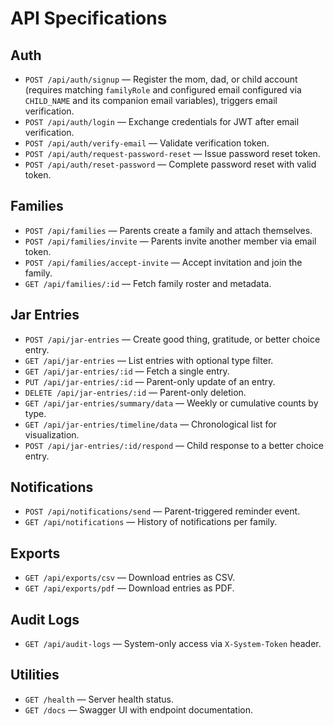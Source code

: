 # API Specifications

## Auth
- `POST /api/auth/signup` — Register the mom, dad, or child account (requires matching `familyRole` and configured email configured via `CHILD_NAME` and its companion email variables), triggers email verification.
- `POST /api/auth/login` — Exchange credentials for JWT after email verification.
- `POST /api/auth/verify-email` — Validate verification token.
- `POST /api/auth/request-password-reset` — Issue password reset token.
- `POST /api/auth/reset-password` — Complete password reset with valid token.

## Families
- `POST /api/families` — Parents create a family and attach themselves.
- `POST /api/families/invite` — Parents invite another member via email token.
- `POST /api/families/accept-invite` — Accept invitation and join the family.
- `GET /api/families/:id` — Fetch family roster and metadata.

## Jar Entries
- `POST /api/jar-entries` — Create good thing, gratitude, or better choice entry.
- `GET /api/jar-entries` — List entries with optional type filter.
- `GET /api/jar-entries/:id` — Fetch a single entry.
- `PUT /api/jar-entries/:id` — Parent-only update of an entry.
- `DELETE /api/jar-entries/:id` — Parent-only deletion.
- `GET /api/jar-entries/summary/data` — Weekly or cumulative counts by type.
- `GET /api/jar-entries/timeline/data` — Chronological list for visualization.
- `POST /api/jar-entries/:id/respond` — Child response to a better choice entry.

## Notifications
- `POST /api/notifications/send` — Parent-triggered reminder event.
- `GET /api/notifications` — History of notifications per family.

## Exports
- `GET /api/exports/csv` — Download entries as CSV.
- `GET /api/exports/pdf` — Download entries as PDF.

## Audit Logs
- `GET /api/audit-logs` — System-only access via `X-System-Token` header.

## Utilities
- `GET /health` — Server health status.
- `GET /docs` — Swagger UI with endpoint documentation.
